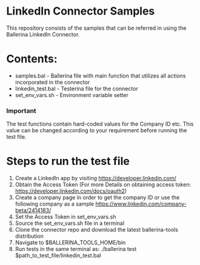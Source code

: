 
# LinkedIn Connector Samples

This repository consists of the samples that can be referred in using the Ballerina LinkedIn Connector.

# Contents:
  - samples.bal - Ballerina file with main function that utilizes all actions incorporated in the connector
  - linkedin_test.bal - Testerina file for the connector
  - set_env_vars.sh - Environment variable setter
 
### Important
The test functions contain hard-coded values for the Company ID etc. This value can be changed according to your requirement before running the test file.
  
# Steps to run the test file

 1. Create a LinkedIn app by visiting https://developer.linkedin.com/
 2. Obtain the Access Token (For more Details on obtaining access token: https://developer.linkedin.com/docs/oauth2)
 3. Create a company page in order to get the company ID or use the following company as a sample
	https://www.linkedin.com/company-beta/2414183/
 4. Set the Access Token in set_env_vars.sh
 5. Source the set_env_vars.sh file in a terminal
 6. Clone the connector repo and download the latest ballerina-tools distribution
 7. Navigate to $BALLERINA_TOOLS_HOME/bin
 8. Run tests in the same terminal as: 
 ./ballerina test $path_to_test_file/linkedin_test.bal
